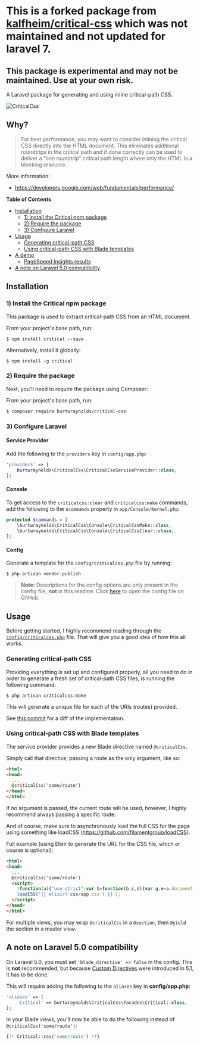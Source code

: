 # This is a forked package from [kalfheim/critical-css](https://github.com/kalfheim/critical-css) which was not maintained and not updated for laravel 7.

## This package is experimental and may not be maintained. Use at your own risk.

A Laravel package for generating and using inline critical-path CSS.

![CriticalCss](https://i.imgur.com/ZIGgtAz.gif)

## Why?

> For best performance, you may want to consider inlining the critical CSS directly into the HTML document. This eliminates additional roundtrips in the critical path and if done correctly can be used to deliver a “one roundtrip” critical path length where only the HTML is a blocking resource.

More information:

- https://developers.google.com/web/fundamentals/performance/

**Table of Contents**

- [Installation](#installation)
    - [1) Install the Critical npm package](#1-install-the-critical-npm-package)
    - [2) Require the package](#2-require-the-package)
    - [3) Configure Laravel](#3-configure-laravel)
- [Usage](#usage)
    - [Generating critical-path CSS](#generating-critical-path-css)
    - [Using critical-path CSS with Blade templates](#using-critical-path-css-with-blade-templates)
- [A demo](#a-demo)
    - [PageSpeed Insights results](#pagespeed-insights-results)
- [A note on Laravel 5.0 compatibility](#a-note-on-laravel-50-compatibility)

## Installation

### 1) Install the Critical npm package

This package is used to extract critical-path CSS from an HTML document.

From your project's base path, run:

    $ npm install critical --save

Alternatively, install it globally:

    $ npm install -g critical

### 2) Require the package

Next, you'll need to require the package using Composer:

From your project's base path, run:

    $ composer require burtwraynolds/critical-css

### 3) Configure Laravel

#### Service Provider

Add the following to the `providers` key in `config/app.php`:

``` php
'providers' => [
    burtwraynolds\CriticalCss\CriticalCssServiceProvider::class,
];
```

#### Console

To get access to the `criticalcss:clear` and `criticalcss:make` commands, add the following to the `$commands` property in `app/Console/Kernel.php`:

``` php
protected $commands = [
    \burtwraynolds\CriticalCss\Console\CriticalCssMake::class,
    \burtwraynolds\CriticalCss\Console\CriticalCssClear::class,
];
```

#### Config

Generate a template for the `config/criticalcss.php` file by running:

    $ php artisan vendor:publish

> **Note:** Descriptions for the config options are only present in the config file, **not** in this readme. Click [here](https://github.com/brettwray/critical-css/blob/master/src/config/criticalcss.php) to open the config file on GitHub.

## Usage

Before getting started, I highly recommend reading through the [`config/criticalcss.php`](src/config/criticalcss.php) file. That will give you a good idea of how this all works.

### Generating critical-path CSS

Providing everything is set up and configured properly, all you need to do in order to generate a fresh set of critical-path CSS files, is running the following command:

    $ php artisan criticalcss:make

This will generate a unique file for each of the URIs (routes) provided.

See [this commit](https://github.com/brettwray/critical-css-demo/commit/8288ba8971fc7381ef933affdde3b3d71c5475e3) for a diff of the implementation.

### Using critical-path CSS with Blade templates

The service provider provides a new Blade directive named `@criticalCss`.

Simply call that directive, passing a route as the only argument, like so:

``` html
<html>
<head>
  ...
  @criticalCss('some/route')
</head>
</html>
```

If no argument is passed, the current route will be used, however, I highly recommend always passing a specific route.

And of course, make sure to asynchronously load the full CSS for the page using something like loadCSS (https://github.com/filamentgroup/loadCSS).

Full example (using Elixir to generate the URL for the CSS file, which or course is optional):

``` html
<html>
<head>
  ...
  @criticalCss('some/route')
  <script>
    !function(a){"use strict";var b=function(b,c,d){var g,e=a.document,f=e.createElement("link");if(c)g=c;else{var h=(e.body||e.getElementsByTagName("head")[0]).childNodes;g=h[h.length-1]}var i=e.styleSheets;f.rel="stylesheet",f.href=b,f.media="only x",g.parentNode.insertBefore(f,c?g:g.nextSibling);var j=function(a){for(var b=f.href,c=i.length;c--;)if(i[c].href===b)return a();setTimeout(function(){j(a)})};return f.onloadcssdefined=j,j(function(){f.media=d||"all"}),f};"undefined"!=typeof module?module.exports=b:a.loadCSS=b}("undefined"!=typeof global?global:this);
    loadCSS('{{ elixir('css/app.css') }}');
  </script>
</head>
</html>
```

For multiple views, you may wrap `@criticalCss` in a `@section`, then `@yield` the section in a master view.

## A note on Laravel 5.0 compatibility

On Laravel 5.0, you must set `'blade_directive' => false` in the config. This is **not** recommended, but because [Custom Directives](http://laravel.com/docs/5.1/blade#extending-blade) were introduced in 5.1, it has to be done.

This will require adding the following to the `aliases` key in **config/app.php**:

``` php
'aliases' => [
    'Critical' => burtwraynolds\CriticalCss\Facades\Critical::class,
];
```

In your Blade views, you'll now be able to do the following instead of `@criticalCss('some/route')`:

``` php
{!! Critical::css('some/route') !!}
```
